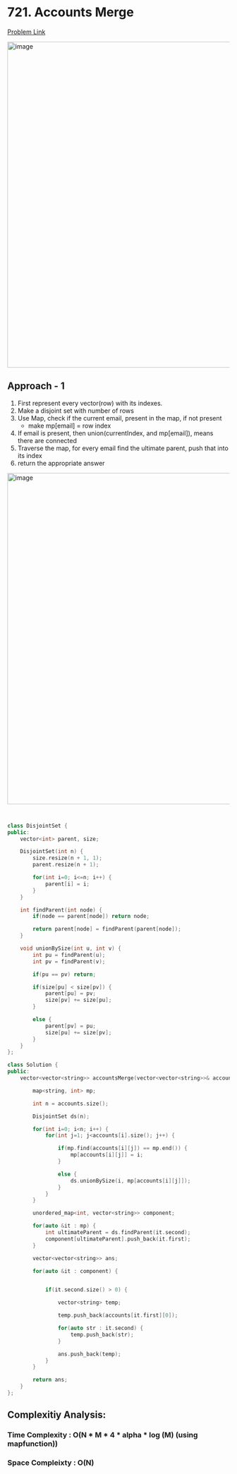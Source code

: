 # 721. Accounts Merge

[Problem Link](https://leetcode.com/problems/accounts-merge/)

<img width="739" alt="image" src="https://github.com/user-attachments/assets/0dec8005-fe91-497e-b05b-b8eb60d09aaf">

## Approach - 1

1. First represent every vector(row) with its indexes.
2. Make a disjoint set with number of rows
3. Use Map, check if the current email, present in the map, if not present
   - make mp[email] = row index
4. If email is present, then union(currentIndex, and mp[email]), means there are connected
5. Traverse the map, for every email find the ultimate parent, push that into its index
6. return the appropriate answer

<img width="751" alt="image" src="https://github.com/user-attachments/assets/7025771e-ddd6-49fc-8de1-567285486d36">

```c++


class DisjointSet {
public:
    vector<int> parent, size;

    DisjointSet(int n) {
        size.resize(n + 1, 1);
        parent.resize(n + 1);

        for(int i=0; i<=n; i++) {
            parent[i] = i;
        }
    }

    int findParent(int node) {
        if(node == parent[node]) return node;

        return parent[node] = findParent(parent[node]);
    }

    void unionBySize(int u, int v) {
        int pu = findParent(u);
        int pv = findParent(v);

        if(pu == pv) return;

        if(size[pu] < size[pv]) {
            parent[pu] = pv;
            size[pv] += size[pu];
        }

        else {
            parent[pv] = pu;
            size[pu] += size[pv];
        }
    }
};

class Solution {
public:
    vector<vector<string>> accountsMerge(vector<vector<string>>& accounts) {

        map<string, int> mp;

        int n = accounts.size();

        DisjointSet ds(n);

        for(int i=0; i<n; i++) {
            for(int j=1; j<accounts[i].size(); j++) {

                if(mp.find(accounts[i][j]) == mp.end()) {
                    mp[accounts[i][j]] = i;
                }

                else {
                    ds.unionBySize(i, mp[accounts[i][j]]);
                }
            }
        }

        unordered_map<int, vector<string>> component;

        for(auto &it : mp) {
            int ultimateParent = ds.findParent(it.second);
            component[ultimateParent].push_back(it.first);
        }

        vector<vector<string>> ans;

        for(auto &it : component) {


            if(it.second.size() > 0) {

                vector<string> temp;

                temp.push_back(accounts[it.first][0]);

                for(auto str : it.second) {
                    temp.push_back(str);
                }

                ans.push_back(temp);
            }
        }

        return ans;
    }
};

```

## Complexitiy Analysis:

### Time Complexity : O(N \* M \* 4 \* alpha \* log (M) (using mapfunction))

### Space Compleixty : O(N)
